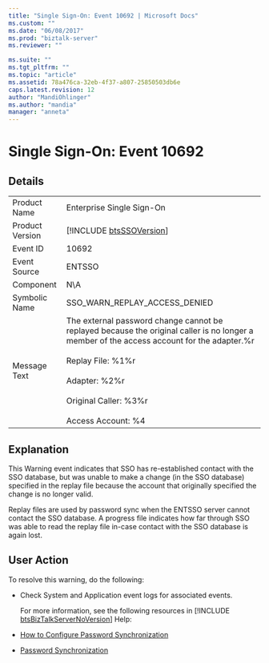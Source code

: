 ```yaml
---
title: "Single Sign-On: Event 10692 | Microsoft Docs"
ms.custom: ""
ms.date: "06/08/2017"
ms.prod: "biztalk-server"
ms.reviewer: ""

ms.suite: ""
ms.tgt_pltfrm: ""
ms.topic: "article"
ms.assetid: 78a476ca-32eb-4f37-a807-25850503db6e
caps.latest.revision: 12
author: "MandiOhlinger"
ms.author: "mandia"
manager: "anneta"
---
```

# Single Sign-On: Event 10692
## Details  

|                 |                                                                                                                                                                                                                                                                     |
|-----------------|---------------------------------------------------------------------------------------------------------------------------------------------------------------------------------------------------------------------------------------------------------------------|
|  Product Name   |                                                                                                                      Enterprise Single Sign-On                                                                                                                      |
| Product Version |                                                                                                     [!INCLUDE [btsSSOVersion](../includes/btsssoversion-md.md)]                                                                                                     |
|    Event ID     |                                                                                                                                10692                                                                                                                                |
|  Event Source   |                                                                                                                               ENTSSO                                                                                                                                |
|    Component    |                                                                                                                                 N\A                                                                                                                                 |
|  Symbolic Name  |                                                                                                                    SSO_WARN_REPLAY_ACCESS_DENIED                                                                                                                    |
|  Message Text   | The external password change cannot be replayed because the original caller is no longer a member of the access account for the adapter.%r<br /><br /> Replay File: %1%r<br /><br /> Adapter: %2%r<br /><br /> Original Caller: %3%r<br /><br /> Access Account: %4 |

## Explanation  
 This Warning event indicates that SSO has re-established contact with the SSO database, but was unable to make a change (in the SSO database) specified in the replay file because the account that originally specified the change is no longer valid.  

 Replay files are used by password sync when the ENTSSO server cannot contact the SSO database. A progress file indicates how far through SSO was able to read the replay file in-case contact with the SSO database is again lost.  

## User Action  
 To resolve this warning, do the following:  

- Check System and Application event logs for associated events.  

  For more information, see the following resources in [!INCLUDE [btsBizTalkServerNoVersion](../includes/btsbiztalkservernoversion-md.md)] Help:  

- [How to Configure Password Synchronization](../core/how-to-configure-password-synchronization.md)  

- [Password Synchronization](../core/password-synchronization2.md)
